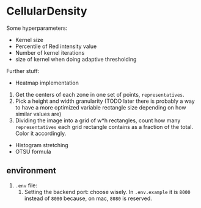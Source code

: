 # CellularDensity
Some hyperparameters:
- Kernel size
- Percentile of Red intensity value
- Number of kernel iterations
- size of kernel when doing adaptive thresholding 

Further stuff:
- Heatmap implementation
1. Get the centers of each zone in one set of points, `representatives`.
2. Pick a height and width granularity (TODO later there is probably a way to have a more optimized variable rectangle size depending on how similar values are)
3. Dividing the image into a grid of w*h rectangles, count how many `representatives` each grid rectangle contains as a fraction of the total. Color it accordingly.
- Histogram stretching
- OTSU formula


## environment
1. `.env` file:
   1. Setting the backend port: choose wisely. In `.env.example` it is `8000` instead of `8080` because, on mac, `8080` is reserved.
